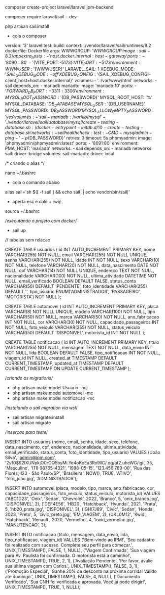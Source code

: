 composer create-project laravel/laravel jpm-backend

composer require laravel/sail --dev


php artisan sail:install

- cola o composer

version: '3'
    laravel.test:
        build:
            context: ./vendor/laravel/sail/runtimes/8.2
            dockerfile: Dockerfile
            args:
                WWWGROUP: '${WWWGROUP}'
        image: sail-8.2/app
        extra_hosts:
            - 'host.docker.internal:host-gateway'
        ports:
            - '8090:80'
            - '${VITE_PORT:-5173}:${VITE_PORT:-5173}'
        environment:
            WWWUSER: '${WWWUSER}'
            LARAVEL_SAIL: 1
            XDEBUG_MODE: '${SAIL_XDEBUG_MODE:-off}'
            XDEBUG_CONFIG: '${SAIL_XDEBUG_CONFIG:-client_host=host.docker.internal}'
        volumes:
            - '.:/var/www/html'
        networks:
            - sail
        depends_on:
            - mariadb
    mariadb:
        image: 'mariadb:10'
        ports:
            - '${FORWARD_DB_PORT:-3311}:3306'
        environment:
            MYSQL_ROOT_PASSWORD: '${DB_PASSWORD}'
            MYSQL_ROOT_HOST: '%'
            MYSQL_DATABASE: '${DB_DATABASE}'
            MYSQL_USER: '${DB_USERNAME}'
            MYSQL_PASSWORD: '${DB_PASSWORD}'
            MYSQL_ALLOW_EMPTY_PASSWORD: 'yes'
        volumes:
            - 'sail-mariadb:/var/lib/mysql'
            - './vendor/laravel/sail/database/mysql/create-testing-database.sh:/docker-entrypoint-initdb.d/10-create-testing-database.sh'
        networks:
            - sail
        healthcheck:
            test:
                - CMD
                - mysqladmin
                - ping
                - '-p${DB_PASSWORD}'
            retries: 3
            timeout: 5s
    phpmyadmin:
        image: 'phpmyadmin/phpmyadmin:latest'
        ports:
          - '8091:80'
        environment:
            PMA_HOST: 'mariadb'
        networks:
            - sail
        depends_on:
            - mariadb
networks:
    sail:
        driver: bridge
volumes:
    sail-mariadb:
        driver: local

/* criando o alias */


nano ~/.bashrc

- cola o comando abaixo

alias sail='sh $([ -f sail ] && echo sail || echo vendor/bin/sail)'

- aperta esc e dale + :wq!

source ~/.bashrc


/*executando o projeto com docker*/

- sail up

// tabelas sem relacao

CREATE TABLE usuarios (
    id INT AUTO_INCREMENT PRIMARY KEY,
    nome VARCHAR(255) NOT NULL,
    email VARCHAR(255) NOT NULL UNIQUE,
    senha VARCHAR(255) NOT NULL,
    idade INT NOT NULL,
    sexo VARCHAR(10) NOT NULL,
    telefone VARCHAR(20) NOT NULL,
    data_nascimento DATE NOT NULL,
    cpf VARCHAR(14) NOT NULL UNIQUE,
    endereco TEXT NOT NULL,
    nacionalidade VARCHAR(100) NOT NULL,
    ultima_atividade DATETIME NOT NULL,
    email_verificado BOOLEAN DEFAULT FALSE,
    status_conta VARCHAR(50) DEFAULT 'PENDENTE',
    foto_identidade VARCHAR(255) DEFAULT '',
    tipo_usuario ENUM('ADMINISTRADOR', 'PASSAGEIRO', 'MOTORISTA') NOT NULL
);


CREATE TABLE automovel (
    id INT AUTO_INCREMENT PRIMARY KEY,
    placa VARCHAR(8) NOT NULL UNIQUE,
    modelo VARCHAR(100) NOT NULL,
    tipo VARCHAR(50) NOT NULL,
    marca VARCHAR(50) NOT NULL,
    ano_fabricacao INT NOT NULL,
    cor VARCHAR(30) NOT NULL,
    capacidade_passageiros INT NOT NULL,
    foto_veiculo VARCHAR(255) NOT NULL,
    status_veiculo VARCHAR(50) DEFAULT 'DISPONIVEL',
    motorista_id INT NOT NULL
);


CREATE TABLE notificacao (
    id INT AUTO_INCREMENT PRIMARY KEY,
    titulo VARCHAR(255) NOT NULL,
    mensagem TEXT NOT NULL,
    data_envio INT NOT NULL,
    lida BOOLEAN DEFAULT FALSE,
    tipo_notificacao INT NOT NULL,
    viagem_id INT NULL,
    created_at TIMESTAMP DEFAULT CURRENT_TIMESTAMP,
    updated_at TIMESTAMP DEFAULT CURRENT_TIMESTAMP ON UPDATE CURRENT_TIMESTAMP
);

/*criando as migrations*/

- php artisan make:model Usuario -mc  
- php artisan make:model automovel -mc  
- php artisan make:model notificacao -mc  

/*instalando o sail migration via wsl*/

- sail artisan migrate:install
- sail artisan migrate


/*insercao para teste*/



INSERT INTO usuarios (nome, email, senha, idade, sexo, telefone, data_nascimento, cpf, endereco, nacionalidade, ultima_atividade, email_verificado, status_conta, foto_identidade, tipo_usuario) 
VALUES 
('João Silva', 'admin@ipm.com', '$2y$10$92IXUNpkjO0rOQ5byMi.Ye4oKoEa3Ro9llC/.og/at2.uheWG/igi', 35, 'Masculino', '(11) 98765-4321', '1988-05-15', '123.456.789-00', 'Rua das Flores, 123 - São Paulo/SP', 'Brasileira', NOW(), TRUE, 'ATIVO', 'foto_joao.jpg', 'ADMINISTRADOR');


INSERT INTO automovel (placa, modelo, tipo, marca, ano_fabricacao, cor, capacidade_passageiros, foto_veiculo, status_veiculo, motorista_id) 
VALUES 
('ABC1D23', 'Onix', 'Sedan', 'Chevrolet', 2022, 'Branco', 5, 'onix_branco.jpg', 'DISPONIVEL', 2),
('DEF4E56', 'HB20', 'Hatchback', 'Hyundai', 2021, 'Prata', 5, 'hb20_prata.jpg', 'DISPONIVEL', 3),
('GHI7J89', 'Civic', 'Sedan', 'Honda', 2023, 'Preto', 5, 'civic_preto.jpg', 'EM_VIAGEM', 2),
('JKL0M12', 'Kwid', 'Hatchback', 'Renault', 2020, 'Vermelho', 4, 'kwid_vermelho.jpg', 'MANUTENCAO', 3);


INSERT INTO notificacao (titulo, mensagem, data_envio, lida, tipo_notificacao, viagem_id) 
VALUES 
('Bem-vindo ao IPM!', 'Seu cadastro foi realizado com sucesso. Complete seu perfil para começar.', UNIX_TIMESTAMP(), FALSE, 1, NULL),
('Viagem Confirmada', 'Sua viagem para Av. Paulista foi confirmada. O motorista está a caminho!', UNIX_TIMESTAMP(), TRUE, 2, 1),
('Avaliação Pendente', 'Por favor, avalie sua última viagem com Carlos.', UNIX_TIMESTAMP(), FALSE, 3, 1),
('Promoção Especial', 'Ganhe 20% de desconto na próxima corrida! Válido até domingo.', UNIX_TIMESTAMP(), FALSE, 4, NULL),
('Documento Verificado', 'Sua CNH foi verificada e aprovada. Você já pode dirigir!', UNIX_TIMESTAMP(), TRUE, 1, NULL);